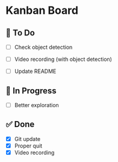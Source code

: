# Kanban Board

## 📝 To Do
- [ ] Check object detection
- [ ] Video recording (with object detection)
- [ ] Update README


## 🔄 In Progress
- [ ] Better exploration

## ✅ Done
- [x] Git update
- [x] Proper quit
- [x] Video recording
